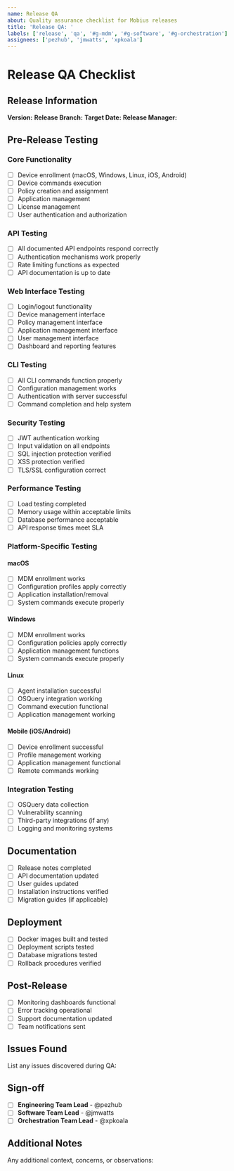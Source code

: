 ```yaml
---
name: Release QA
about: Quality assurance checklist for Mobius releases
title: 'Release QA: '
labels: ['release', 'qa', '#g-mdm', '#g-software', '#g-orchestration']
assignees: ['pezhub', 'jmwatts', 'xpkoala']
---
```


# Release QA Checklist

## Release Information
**Version:** 
**Release Branch:** 
**Target Date:** 
**Release Manager:** 

## Pre-Release Testing

### Core Functionality
- [ ] Device enrollment (macOS, Windows, Linux, iOS, Android)
- [ ] Device commands execution
- [ ] Policy creation and assignment
- [ ] Application management
- [ ] License management
- [ ] User authentication and authorization

### API Testing
- [ ] All documented API endpoints respond correctly
- [ ] Authentication mechanisms work properly
- [ ] Rate limiting functions as expected
- [ ] API documentation is up to date

### Web Interface Testing
- [ ] Login/logout functionality
- [ ] Device management interface
- [ ] Policy management interface
- [ ] Application management interface
- [ ] User management interface
- [ ] Dashboard and reporting features

### CLI Testing
- [ ] All CLI commands function properly
- [ ] Configuration management works
- [ ] Authentication with server successful
- [ ] Command completion and help system

### Security Testing
- [ ] JWT authentication working
- [ ] Input validation on all endpoints
- [ ] SQL injection protection verified
- [ ] XSS protection verified
- [ ] TLS/SSL configuration correct

### Performance Testing
- [ ] Load testing completed
- [ ] Memory usage within acceptable limits
- [ ] Database performance acceptable
- [ ] API response times meet SLA

### Platform-Specific Testing

#### macOS
- [ ] MDM enrollment works
- [ ] Configuration profiles apply correctly
- [ ] Application installation/removal
- [ ] System commands execute properly

#### Windows
- [ ] MDM enrollment works
- [ ] Configuration policies apply correctly
- [ ] Application management functions
- [ ] System commands execute properly

#### Linux
- [ ] Agent installation successful
- [ ] OSQuery integration working
- [ ] Command execution functional
- [ ] Application management working

#### Mobile (iOS/Android)
- [ ] Device enrollment successful
- [ ] Profile management working
- [ ] Application management functional
- [ ] Remote commands working

### Integration Testing
- [ ] OSQuery data collection
- [ ] Vulnerability scanning
- [ ] Third-party integrations (if any)
- [ ] Logging and monitoring systems

## Documentation
- [ ] Release notes completed
- [ ] API documentation updated
- [ ] User guides updated
- [ ] Installation instructions verified
- [ ] Migration guides (if applicable)

## Deployment
- [ ] Docker images built and tested
- [ ] Deployment scripts tested
- [ ] Database migrations tested
- [ ] Rollback procedures verified

## Post-Release
- [ ] Monitoring dashboards functional
- [ ] Error tracking operational
- [ ] Support documentation updated
- [ ] Team notifications sent

## Issues Found
List any issues discovered during QA:

## Sign-off
- [ ] **Engineering Team Lead** - @pezhub
- [ ] **Software Team Lead** - @jmwatts  
- [ ] **Orchestration Team Lead** - @xpkoala

## Additional Notes
Any additional context, concerns, or observations: